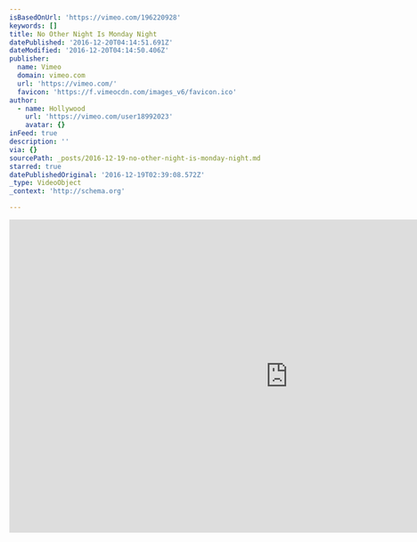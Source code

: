 ```yaml
---
isBasedOnUrl: 'https://vimeo.com/196220928'
keywords: []
title: No Other Night Is Monday Night
datePublished: '2016-12-20T04:14:51.691Z'
dateModified: '2016-12-20T04:14:50.406Z'
publisher:
  name: Vimeo
  domain: vimeo.com
  url: 'https://vimeo.com/'
  favicon: 'https://f.vimeocdn.com/images_v6/favicon.ico'
author:
  - name: Hollywood
    url: 'https://vimeo.com/user18992023'
    avatar: {}
inFeed: true
description: ''
via: {}
sourcePath: _posts/2016-12-19-no-other-night-is-monday-night.md
starred: true
datePublishedOriginal: '2016-12-19T02:39:08.572Z'
_type: VideoObject
_context: 'http://schema.org'

---
```

<iframe src="https://cdn.embedly.com/widgets/media.html?src=https%3A%2F%2Fplayer.vimeo.com%2Fvideo%2F196220928&amp;url=https%3A%2F%2Fvimeo.com%2F196220928&amp;image=https%3A%2F%2Fi.vimeocdn.com%2Fvideo%2F608632143_1280.jpg&amp;key=b7d04c9b404c499eba89ee7072e1c4f7&amp;type=text%2Fhtml&amp;schema=vimeo" width="1000" height="563" scrolling="no" frameborder="0" allowfullscreen="" style=""></iframe>
